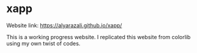 # xapp
Website link: https://alyarazali.github.io/xapp/

This is a working progress website. I replicated this website from colorlib using my own twist of codes. 
